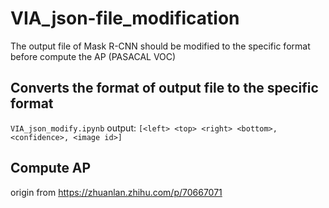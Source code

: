 # VIA_json-file_modification
The output file of Mask R-CNN should be modified to the specific format before compute the AP (PASACAL VOC)
## Converts the format of output file to the specific format
`VIA_json_modify.ipynb` output:
`[<left> <top> <right> <bottom>, <confidence>, <image id>]`

## Compute AP 
origin from https://zhuanlan.zhihu.com/p/70667071

